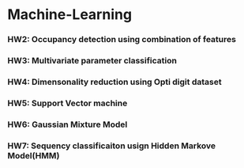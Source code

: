 # Machine-Learning
### HW2: Occupancy detection using combination of features

### HW3: Multivariate parameter classification

### HW4: Dimensonality reduction using Opti digit dataset

### HW5: Support Vector machine

### HW6: Gaussian Mixture Model

### HW7: Sequency classificaiton usign Hidden Markove Model(HMM)
